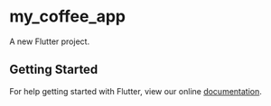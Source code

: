# my_coffee_app

A new Flutter project.

## Getting Started

For help getting started with Flutter, view our online
[documentation](https://flutter.io/).
